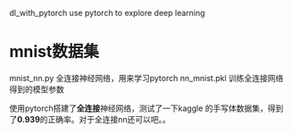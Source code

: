  dl_with_pytorch
use pytorch to explore deep learning


# mnist数据集
mnist_nn.py  全连接神经网络，用来学习pytorch
nn_mnist.pkl 训练全连接网络得到的模型参数

使用pytorch搭建了**全连接**神经网络，测试了一下kaggle 的手写体数据集，得到了**0.939**的正确率。对于全连接nn还可以吧。。


